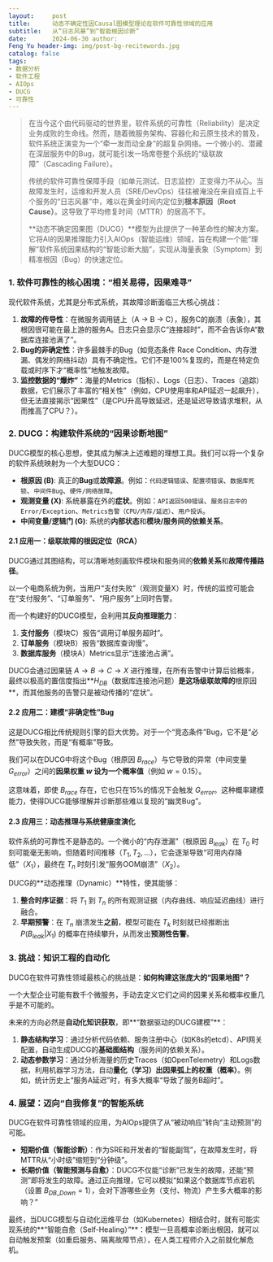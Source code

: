 ```yaml
---
layout:     post 
title:      动态不确定性因Causal图模型理论在软件可靠性领域的应用 
subtitle:   从“日志风暴”到“智能根因诊断” 
date:       2024-06-30 author:     
Feng Yu header-img: img/post-bg-recitewords.jpg 
catalog: false 
tags: 
- 数据分析 
- 软件工程 
- AIOps 
- DUCG 
- 可靠性
---
```


> 在当今这个由代码驱动的世界里，软件系统的可靠性（Reliability）是决定业务成败的生命线。然而，随着微服务架构、容器化和云原生技术的普及，软件系统正演变为一个“牵一发而动全身”的超复杂网络。一个微小的、潜藏在深层服务中的Bug，就可能引发一场席卷整个系统的“级联故障”（Cascading Failure）。
>
> 传统的软件可靠性保障手段（如单元测试、日志监控）正变得力不从心。当故障发生时，运维和开发人员（SRE/DevOps）往往被淹没在来自成百上千个服务的“日志风暴”中，难以在黄金时间内定位到**根本原因（Root Cause）**。这导致了平均修复时间（MTTR）的居高不下。
>
> \*\*动态不确定因果图（DUCG）\*\*模型为此提供了一种革命性的解决方案。它将AI的因果推理能力引入AIOps（智能运维）领域，旨在构建一个能“理解”软件系统因果结构的“智能诊断大脑”，实现从海量表象（Symptom）到精准根因（Bug）的快速定位。

### 1\. 软件可靠性的核心困境：“相关易得，因果难寻”

现代软件系统，尤其是分布式系统，其故障诊断面临三大核心挑战：

1.  **故障的传导性**：在微服务调用链上（A $\rightarrow$ B $\rightarrow$ C），服务C的崩溃（表象），其根因很可能在最上游的服务A。日志只会显示C“连接超时”，而不会告诉你A“数据库连接池满了”。
2.  **Bug的非确定性**：许多最棘手的Bug（如竞态条件 Race Condition、内存泄漏、偶发的网络抖动）具有不确定性。它们不是100%复现的，而是在特定负载或时序下才“概率性”地触发故障。
3.  **监控数据的“爆炸”**：海量的Metrics（指标）、Logs（日志）、Traces（追踪）数据，它们展示了丰富的“相关性”（例如，CPU使用率和API延迟一起飙升），但无法直接揭示“因果性”（是CPU升高导致延迟，还是延迟导致请求堆积，从而推高了CPU？）。

### 2\. DUCG：构建软件系统的“因果诊断地图”

DUCG模型的核心思想，使其成为解决上述难题的理想工具。我们可以将一个复杂的软件系统映射为一个大型DUCG：

  * **根原因 (B)**: 真正的**Bug**或**故障源**。例如：`代码逻辑错误`、`配置项错误`、`数据库死锁`、`中间件Bug`、`硬件/网络故障`。
  * **观测变量 (X)**: 系统暴露在外的**症状**。例如：`API返回500错误`、`服务日志中的Error/Exception`、`Metrics告警（CPU/内存/延迟）`、`用户投诉`。
  * **中间变量/逻辑门 (G)**: 系统的**内部状态**和**模块/服务间的依赖关系**。

#### 2.1 应用一：级联故障的根因定位（RCA）

DUCG通过其图结构，可以清晰地刻画软件模块和服务间的**依赖关系**和**故障传播路径**。

以一个电商系统为例，当用户“支付失败”（观测变量X）时，传统的监控可能会在“支付服务”、“订单服务”、“用户服务”上同时告警。

而一个构建好的DUCG模型，会利用其**反向推理能力**：

1.  **支付服务**（模块C）报告“调用订单服务超时”。
2.  **订单服务**（模块B）报告“数据库查询慢”。
3.  **数据库服务**（模块A）Metrics显示“连接池占满”。

DUCG会通过因果链 $A \rightarrow B \rightarrow C \rightarrow X$ 进行推理，在所有告警中计算后验概率，最终以极高的置信度指出\*\*$H_{DB}$（数据库连接池问题）**是这场级联故障的**根原因\*\*，而其他服务的告警只是被动传播的“症状”。

#### 2.2 应用二：建模“非确定性”Bug

这是DUCG相比传统规则引擎的巨大优势。对于一个“竞态条件”Bug，它不是“必然”导致失败，而是“有概率”导致。

我们可以在DUCG中将这个Bug（根原因 $B_{race}$）与它导致的异常（中间变量 $G_{error}$）之间的**因果权重 $w$ 设为一个概率值**（例如 $w = 0.15$）。

这意味着，即使 $B_{race}$ 存在，它也只在15%的情况下会触发 $G_{error}$。这种概率建模能力，使得DUCG能够理解并诊断那些难以复现的“幽灵Bug”。

#### 2.3 应用三：动态推理与系统健康度演化

软件系统的可靠性不是静态的。一个微小的“内存泄漏”（根原因 $B_{leak}$）在 $T_0$ 时刻可能毫无影响，但随着时间推移（$T_1, T_2, ...$），它会逐渐导致“可用内存降低”（$X_1$），最终在 $T_n$ 时刻引发“服务OOM崩溃”（$X_2$）。

DUCG的\*\*动态推理（Dynamic）\*\*特性，使其能够：

1.  **整合时序证据**：将 $T_1$ 到 $T_n$ 的所有观测证据（内存曲线、响应延迟曲线）进行融合。
2.  **早期预警**：在 $T_n$ 崩溃发生**之前**，模型可能在 $T_k$ 时刻就已经推断出 $P(B_{leak} | X_1)$ 的概率在持续攀升，从而发出**预测性告警**。

### 3\. 挑战：知识工程的自动化

DUCG在软件可靠性领域最核心的挑战是：**如何构建这张庞大的“因果地图”？**

一个大型企业可能有数千个微服务，手动去定义它们之间的因果关系和概率权重几乎是不可能的。

未来的方向必然是**自动化知识获取**，即\*\*“数据驱动的DUCG建模”\*\*：

1.  **静态结构学习**：通过分析代码依赖、服务注册中心（如K8s的etcd）、API网关配置，自动生成DUCG的**基础图结构**（服务间的依赖关系）。
2.  **动态参数学习**：通过分析海量的历史Traces（如OpenTelemetry）和Logs数据，利用机器学习方法，自动**量化（学习）出因果弧上的权重（概率）**。例如，统计历史上“服务A延迟”时，有多大概率“导致了服务B超时”。

### 4\. 展望：迈向“自我修复”的智能系统

DUCG在软件可靠性领域的应用，为AIOps提供了从“被动响应”转向“主动预测”的可能。

  * **短期价值（智能诊断）**：作为SRE和开发者的“智能副驾”，在故障发生时，将MTTR从“小时级”缩短到“分钟级”。
  * **长期价值（智能预测与自愈）**：DUCG不仅能“诊断”已发生的故障，还能“预测”即将发生的故障。通过正向推理，它可以模拟“如果这个数据库节点宕机（设置 $B_{DB\_Down}=1$），会对下游哪些业务（支付、物流）产生多大概率的影响？”

最终，当DUCG模型与自动化运维平台（如Kubernetes）相结合时，就有可能实现系统的\*\*“智能自愈（Self-Healing）”\*\*：模型一旦高概率诊断出根因，就可以自动触发预案（如重启服务、隔离故障节点），在人类工程师介入之前就化解危机。